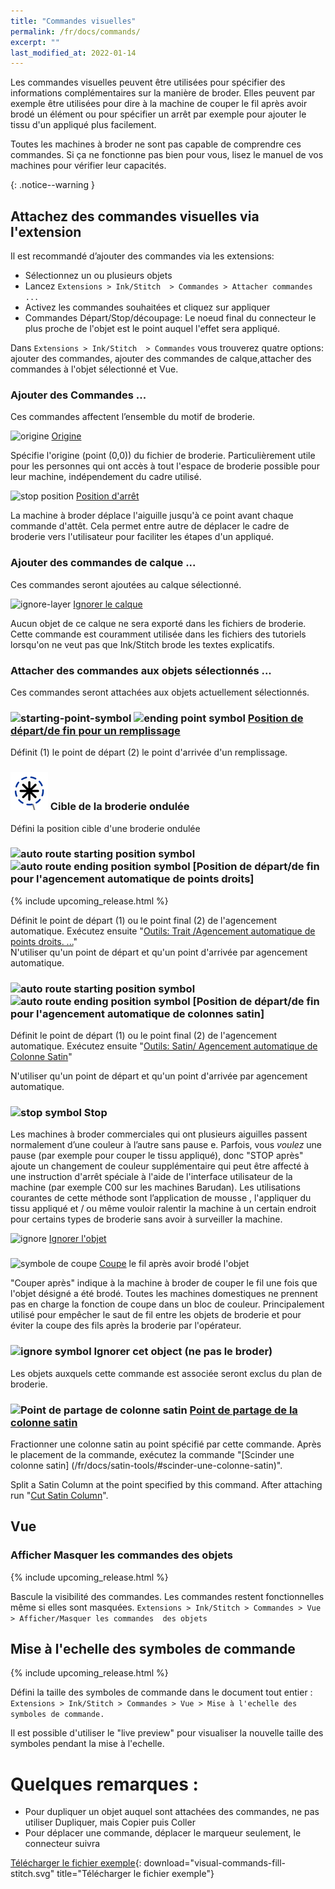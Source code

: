 ```yaml
---
title: "Commandes visuelles"
permalink: /fr/docs/commands/
excerpt: ""
last_modified_at: 2022-01-14
---
```

Les commandes visuelles peuvent être utilisées pour spécifier des informations complémentaires sur la manière de broder. Elles peuvent par exemple être utilisées pour dire à la machine de couper le fil après avoir brodé un élément ou pour spécifier un arrêt par exemple pour ajouter le tissu d'un appliqué plus facilement.

Toutes les machines à broder ne sont pas capable de comprendre ces commandes. Si ça ne fonctionne pas bien pour vous, lisez le manuel de vos machines pour vérifier leur capacités.

{: .notice--warning }

## Attachez des commandes visuelles via l'extension

Il est recommandé d’ajouter des commandes via les extensions:

* Sélectionnez un ou plusieurs objets
* Lancez `Extensions > Ink/Stitch  > Commandes > Attacher commandes ...`
* Activez les commandes souhaitées et cliquez sur appliquer
* Commandes Départ/Stop/découpage: Le noeud final du connecteur le plus proche de l'objet est le point auquel l'effet sera appliqué.

Dans `Extensions > Ink/Stitch  > Commandes` vous trouverez quatre options: ajouter des commandes, ajouter des commandes de calque,attacher des commandes à l'objet sélectionné et Vue.

### Ajouter des Commandes ...

Ces commandes affectent l’ensemble du motif de broderie.

![origine](/assets/images/docs/visual-commands-origin.jpg) [Origine](#-origine)

Spécifie l'origine (point (0,0)) du fichier de broderie. Particulièrement utile pour les personnes qui ont accès à tout l'espace de broderie possible pour leur machine, indépendement du cadre utilisé.

![stop position](/assets/images/docs/visual-commands-stop-position.jpg) [Position d'arrêt](#-stop-position)

La machine à broder déplace l'aiguille jusqu'à ce point avant chaque commande d'attêt. Cela permet entre autre de déplacer le cadre de broderie vers l'utilisateur pour faciliter les étapes d'un appliqué.

### Ajouter des commandes de calque ...

Ces commandes seront ajoutées au calque sélectionné.

![ignore-layer](/assets/images/docs/visual-commands-ignore-layer.jpg) [Ignorer le calque](#-ignore-layer)

Aucun objet de ce calque ne sera exporté dans les fichiers de broderie. Cette commande est couramment utilisée dans les fichiers des tutoriels lorsqu'on ne veut pas que Ink/Stitch brode les textes explicatifs.



### Attacher des commandes aux objets sélectionnés ...

Ces commandes seront attachées aux objets actuellement sélectionnés.


### ![starting-point-symbol](/assets/images/docs/visual-commands-start.jpg) ![ending point symbol](/assets/images/docs/visual-commands-end.jpg)   [Position de départ/de fin pour un remplissage](#-starting-point-symbol)

Définit  (1) le point de départ  (2) le point d'arrivée d'un remplissage.

### ![ripple stitch target symbol](/assets/images/docs/visual-commands-ripple-target.png) Cible de la broderie ondulée

Défini la position cible d'une broderie ondulée

###  ![auto route starting position symbol](/assets/images/docs/visual-commands-auto-route-satin-stitch-start.jpg) ![auto route  ending position symbol](/assets/images/docs/visual-commands-auto-route-satin-stitch-end.jpg)  [Position de départ/de fin pour l'agencement automatique de points droits]
{% include upcoming_release.html %}

Définit le point de départ (1) ou le point final (2) de l'agencement automatique. Exécutez ensuite "[Outils: Trait /Agencement automatique de points droits. ...](/fr/docs/strole-tools)"  
N'utiliser qu'un point de départ et qu'un point d'arrivée par agencement automatique.

###  ![auto route starting position symbol](/assets/images/docs/visual-commands-auto-route-satin-stitch-start.jpg) ![auto route  ending position symbol](/assets/images/docs/visual-commands-auto-route-satin-stitch-end.jpg)  [Position de départ/de fin pour l'agencement automatique  de colonnes satin]

Définit le point de départ (1) ou le point final (2) de l'agencement automatique. Exécutez ensuite "[Outils: Satin/ Agencement automatique de Colonne Satin](/fr/docs/satin-tools/#auto-route-satin-columns)" 

N'utiliser qu'un point de départ et qu'un point d'arrivée par agencement automatique.


### ![stop symbol](/assets/images/docs/visual-commands-stop.jpg) Stop

Les machines à broder commerciales qui ont plusieurs aiguilles passent normalement d’une couleur à l’autre sans pause e. Parfois, vous *voulez* une pause (par exemple pour couper le tissu appliqué), donc "STOP après" ajoute un changement de couleur supplémentaire qui peut être affecté à une instruction d'arrêt spéciale à l'aide de l'interface utilisateur de la machine (par exemple C00 sur les machines Barudan). Les utilisations courantes de cette méthode sont l’application de mousse , l'appliquer du tissu appliqué et / ou même vouloir ralentir la machine à un certain endroit pour certains types de broderie sans avoir à surveiller la machine.

![ignore](/assets/images/docs/visual-commands-ignore.jpg) [Ignorer l'objet](#-ignore)


### 
![symbole de coupe](/assets/images/docs/visual-commands-trim.jpg) [Coupe](#-coupe-le-fil) le fil après avoir brodé l'objet

"Couper après" indique à la machine à broder de couper le fil une fois que l'objet désigné a été brodé. Toutes les machines domestiques ne prennent pas en charge la fonction de coupe dans un bloc de couleur. Principalement utilisé pour empêcher le saut de fil entre les objets de broderie et pour éviter la coupe des fils après la broderie par l'opérateur.


### ![ignore symbol](/assets/images/docs/visual-commands-ignore.jpg) Ignorer cet object (ne pas le broder)

Les objets auxquels cette commande est associée seront exclus du plan de broderie.


### ![Point de partage de colonne satin](/assets/images/docs/visual-commands-satin-cut-point.jpg) [Point de partage de la colonne satin](#-point-de-partage-de-colonne-satin)

Fractionner une colonne satin au point spécifié par cette commande. Après le placement de la commande, exécutez la commande "[Scinder une colonne satin] (/fr/docs/satin-tools/#scinder-une-colonne-satin)".



Split a Satin Column at the point specified by this command. After attaching run "[Cut Satin Column](/docs/satin-tools/#cut-satin-column)".

## Vue

### Afficher Masquer les commandes des objets 
{% include upcoming_release.html %}

Bascule la visibilité des commandes. Les commandes restent fonctionnelles même si elles sont masquées.
`Extensions > Ink/Stitch > Commandes > Vue > Afficher/Masquer les commandes  des objets`

## Mise à l'echelle des symboles de commande
{% include upcoming_release.html %}

Défini la taille des symboles de commande dans le document tout entier : `Extensions > Ink/Stitch > Commandes > Vue > Mise à l'echelle des symboles de commande.`

Il est possible d'utiliser le "live preview" pour visualiser la nouvelle  taille des symboles pendant la mise à l'echelle.

# Quelques remarques :
- Pour dupliquer un objet auquel sont attachées des commandes, ne pas utiliser Dupliquer, mais Copier puis Coller
- Pour déplacer une commande, déplacer le marqueur seulement, le connecteur suivra


[Télécharger le fichier exemple](/assets/images/docs/visual-commands-fill-stitch.svg){: download="visual-commands-fill-stitch.svg" title="Télécharger le fichier exemple"}



